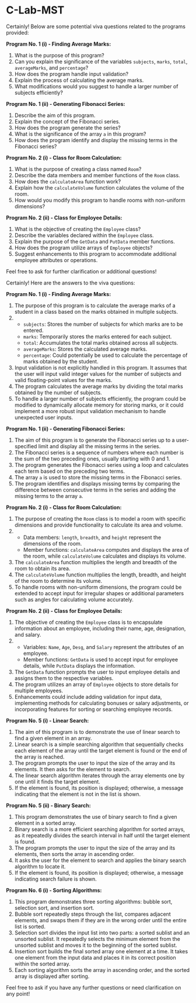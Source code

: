 # C-Lab-MST
Certainly! Below are some potential viva questions related to the programs provided:

**Program No. 1 (i) - Finding Average Marks:**
1. What is the purpose of this program?
2. Can you explain the significance of the variables `subjects`, `marks`, `total`, `averageMarks`, and `percentage`?
3. How does the program handle input validation?
4. Explain the process of calculating the average marks.
5. What modifications would you suggest to handle a larger number of subjects efficiently?

**Program No. 1 (ii) - Generating Fibonacci Series:**
1. Describe the aim of this program.
2. Explain the concept of the Fibonacci series.
3. How does the program generate the series?
4. What is the significance of the array `a` in this program?
5. How does the program identify and display the missing terms in the Fibonacci series?

**Program No. 2 (i) - Class for Room Calculation:**
1. What is the purpose of creating a class named `Room`?
2. Describe the data members and member functions of the `Room` class.
3. How does the `calculateArea` function work?
4. Explain how the `calculateVolume` function calculates the volume of the room.
5. How would you modify this program to handle rooms with non-uniform dimensions?

**Program No. 2 (ii) - Class for Employee Details:**
1. What is the objective of creating the `Employee` class?
2. Describe the variables declared within the `Employee` class.
3. Explain the purpose of the `GetData` and `PutData` member functions.
4. How does the program utilize arrays of `Employee` objects?
5. Suggest enhancements to this program to accommodate additional employee attributes or operations.

Feel free to ask for further clarification or additional questions!

Certainly! Here are the answers to the viva questions:

**Program No. 1 (i) - Finding Average Marks:**
1. The purpose of this program is to calculate the average marks of a student in a class based on the marks obtained in multiple subjects.
2. 
   - `subjects`: Stores the number of subjects for which marks are to be entered.
   - `marks`: Temporarily stores the marks entered for each subject.
   - `total`: Accumulates the total marks obtained across all subjects.
   - `averageMarks`: Stores the calculated average marks.
   - `percentage`: Could potentially be used to calculate the percentage of marks obtained by the student.
3. Input validation is not explicitly handled in this program. It assumes that the user will input valid integer values for the number of subjects and valid floating-point values for the marks.
4. The program calculates the average marks by dividing the total marks obtained by the number of subjects.
5. To handle a larger number of subjects efficiently, the program could be modified to dynamically allocate memory for storing marks, or it could implement a more robust input validation mechanism to handle unexpected user inputs.

**Program No. 1 (ii) - Generating Fibonacci Series:**
1. The aim of this program is to generate the Fibonacci series up to a user-specified limit and display all the missing terms in the series.
2. The Fibonacci series is a sequence of numbers where each number is the sum of the two preceding ones, usually starting with 0 and 1.
3. The program generates the Fibonacci series using a loop and calculates each term based on the preceding two terms.
4. The array `a` is used to store the missing terms in the Fibonacci series.
5. The program identifies and displays missing terms by comparing the difference between consecutive terms in the series and adding the missing terms to the array `a`.

**Program No. 2 (i) - Class for Room Calculation:**
1. The purpose of creating the `Room` class is to model a room with specific dimensions and provide functionality to calculate its area and volume.
2. 
   - Data members: `length`, `breadth`, and `height` represent the dimensions of the room.
   - Member functions: `calculateArea` computes and displays the area of the room, while `calculateVolume` calculates and displays its volume.
3. The `calculateArea` function multiplies the length and breadth of the room to obtain its area.
4. The `calculateVolume` function multiplies the length, breadth, and height of the room to determine its volume.
5. To handle rooms with non-uniform dimensions, the program could be extended to accept input for irregular shapes or additional parameters such as angles for calculating volume accurately.

**Program No. 2 (ii) - Class for Employee Details:**
1. The objective of creating the `Employee` class is to encapsulate information about an employee, including their name, age, designation, and salary.
2. 
   - Variables: `Name`, `Age`, `Desg`, and `Salary` represent the attributes of an employee.
   - Member functions: `GetData` is used to accept input for employee details, while `PutData` displays the information.
3. The `GetData` function prompts the user to input employee details and assigns them to the respective variables.
4. The program utilizes an array of `Employee` objects to store details for multiple employees.
5. Enhancements could include adding validation for input data, implementing methods for calculating bonuses or salary adjustments, or incorporating features for sorting or searching employee records.

**Program No. 5 (i) - Linear Search:**
1. The aim of this program is to demonstrate the use of linear search to find a given element in an array.
2. Linear search is a simple searching algorithm that sequentially checks each element of the array until the target element is found or the end of the array is reached.
3. The program prompts the user to input the size of the array and its elements. It then asks for the element to search.
4. The linear search algorithm iterates through the array elements one by one until it finds the target element.
5. If the element is found, its position is displayed; otherwise, a message indicating that the element is not in the list is shown.

**Program No. 5 (ii) - Binary Search:**
1. This program demonstrates the use of binary search to find a given element in a sorted array.
2. Binary search is a more efficient searching algorithm for sorted arrays, as it repeatedly divides the search interval in half until the target element is found.
3. The program prompts the user to input the size of the array and its elements, then sorts the array in ascending order.
4. It asks the user for the element to search and applies the binary search algorithm to locate it.
5. If the element is found, its position is displayed; otherwise, a message indicating search failure is shown.

**Program No. 6 (i) - Sorting Algorithms:**
1. This program demonstrates three sorting algorithms: bubble sort, selection sort, and insertion sort.
2. Bubble sort repeatedly steps through the list, compares adjacent elements, and swaps them if they are in the wrong order until the entire list is sorted.
3. Selection sort divides the input list into two parts: a sorted sublist and an unsorted sublist. It repeatedly selects the minimum element from the unsorted sublist and moves it to the beginning of the sorted sublist.
4. Insertion sort builds the final sorted array one element at a time. It takes one element from the input data and places it in its correct position within the sorted array.
5. Each sorting algorithm sorts the array in ascending order, and the sorted array is displayed after sorting.

Feel free to ask if you have any further questions or need clarification on any point!
